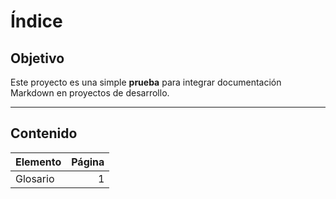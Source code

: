 # Índice

## Objetivo
Este proyecto es una simple **prueba** para integrar documentación Markdown en proyectos de desarrollo.

---

## Contenido

| Elemento | Página |
|:-------- | ------:|
| Glosario | 1 |

